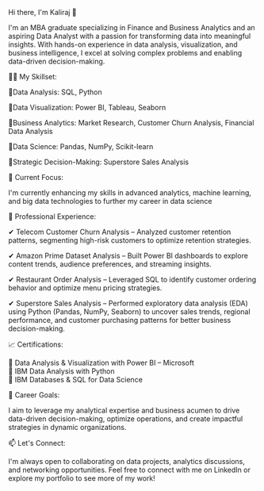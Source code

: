 

Hi there, I'm Kaliraj 👋  

I'm an MBA graduate specializing in Finance and Business Analytics and an aspiring Data Analyst with a passion for transforming data into meaningful insights. With hands-on experience in data analysis, visualization, and business intelligence, I excel at solving complex problems and enabling data-driven decision-making.  


👨‍💻 My Skillset:

🔹Data Analysis: SQL, Python

🔹Data Visualization: Power BI, Tableau, Seaborn  

🔹Business Analytics: Market Research, Customer Churn Analysis, Financial Data Analysis  

🔹Data Science: Pandas, NumPy, Scikit-learn  

🔹Strategic Decision-Making: Superstore Sales Analysis  


🌱 Current Focus:

I'm currently enhancing my skills in advanced analytics, machine learning, and big data technologies to further my career in data science

💼 Professional Experience: 

✔ Telecom Customer Churn Analysis – Analyzed customer retention patterns, segmenting high-risk customers to optimize retention strategies.  

✔ Amazon Prime Dataset Analysis – Built Power BI dashboards to explore content trends, audience preferences, and streaming insights.

✔ Restaurant Order Analysis – Leveraged SQL to identify customer ordering behavior and optimize menu pricing strategies.

✔ Superstore Sales Analysis – Performed exploratory data analysis (EDA) using Python (Pandas, NumPy, Seaborn) to uncover sales trends, regional performance, and customer purchasing patterns for better business decision-making.  

📈 Certifications:  

📜 Data Analysis & Visualization with Power BI – Microsoft  
📜 IBM Data Analysis with Python  
📜 IBM Databases & SQL for Data Science 


🎯 Career Goals: 

I aim to leverage my analytical expertise and business acumen to drive data-driven decision-making, optimize operations, and create impactful strategies in dynamic organizations.


📫 Let's Connect:

I'm always open to collaborating on data projects, analytics discussions, and networking opportunities. Feel free to connect with me on LinkedIn or explore my portfolio to see more of my work!  



